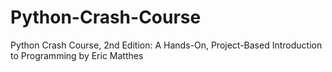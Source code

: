 # Python-Crash-Course
Python Crash Course, 2nd Edition: A Hands-On, Project-Based Introduction to Programming by Eric Matthes

